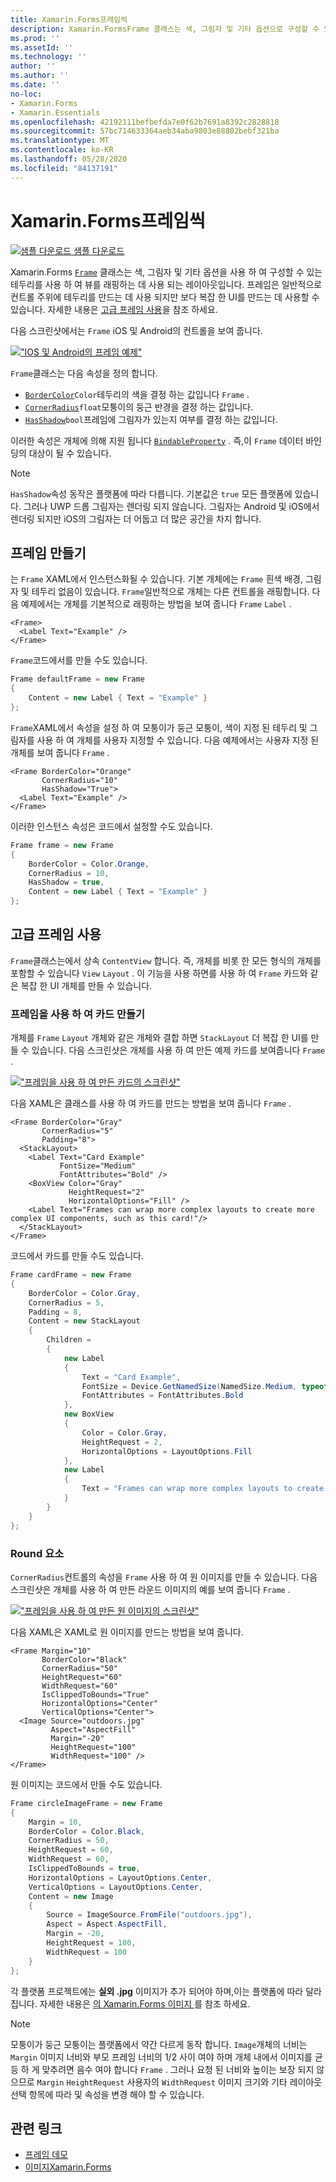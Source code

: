 ```yaml
---
title: Xamarin.Forms프레임씩
description: Xamarin.FormsFrame 클래스는 색, 그림자 및 기타 옵션으로 구성할 수 있는 테두리를 사용 하 여 보기 또는 레이아웃을 래핑하는 데 사용 되는 레이아웃입니다.
ms.prod: ''
ms.assetId: ''
ms.technology: ''
author: ''
ms.author: ''
ms.date: ''
no-loc:
- Xamarin.Forms
- Xamarin.Essentials
ms.openlocfilehash: 42192111befbefda7e0f62b7691a8392c2828818
ms.sourcegitcommit: 57bc714633364aeb34aba9803e88802bebf321ba
ms.translationtype: MT
ms.contentlocale: ko-KR
ms.lasthandoff: 05/28/2020
ms.locfileid: "84137191"
---
```

# <a name="xamarinforms-frame"></a>Xamarin.Forms프레임씩

[![샘플 다운로드](~/media/shared/download.png) 샘플 다운로드](https://docs.microsoft.com/samples/xamarin/xamarin-forms-samples/userinterface-frame/)

Xamarin.Forms [`Frame`](xref:Xamarin.Forms.Frame) 클래스는 색, 그림자 및 기타 옵션을 사용 하 여 구성할 수 있는 테두리를 사용 하 여 뷰를 래핑하는 데 사용 되는 레이아웃입니다. 프레임은 일반적으로 컨트롤 주위에 테두리를 만드는 데 사용 되지만 보다 복잡 한 UI를 만드는 데 사용할 수 있습니다. 자세한 내용은 [고급 프레임 사용](#advanced-frame-usage)을 참조 하세요.

다음 스크린샷에서는 `Frame` iOS 및 Android의 컨트롤을 보여 줍니다.

[!["IOS 및 Android의 프레임 예제"](frame-images/frame-cropped.png)](frame-images/frame-full.png#lightbox "IOS 및 Android의 프레임 예제")

`Frame`클래스는 다음 속성을 정의 합니다.

* [`BorderColor`](xref:Xamarin.Forms.Frame.BorderColor)`Color`테두리의 색을 결정 하는 값입니다 `Frame` .
* [`CornerRadius`](xref:Xamarin.Forms.Frame.CornerRadius)`float`모퉁이의 둥근 반경을 결정 하는 값입니다.
* [`HasShadow`](xref:Xamarin.Forms.Frame.HasShadow)`bool`프레임에 그림자가 있는지 여부를 결정 하는 값입니다.

이러한 속성은 개체에 의해 지원 됩니다 [`BindableProperty`](xref:Xamarin.Forms.BindableProperty) . 즉,이 `Frame` 데이터 바인딩의 대상이 될 수 있습니다.

> [!NOTE]
> `HasShadow`속성 동작은 플랫폼에 따라 다릅니다. 기본값은 `true` 모든 플랫폼에 있습니다. 그러나 UWP 드롭 그림자는 렌더링 되지 않습니다. 그림자는 Android 및 iOS에서 렌더링 되지만 iOS의 그림자는 더 어둡고 더 많은 공간을 차지 합니다.

## <a name="create-a-frame"></a>프레임 만들기

는 `Frame` XAML에서 인스턴스화될 수 있습니다. 기본 개체에는 `Frame` 흰색 배경, 그림자 및 테두리 없음이 있습니다. `Frame`일반적으로 개체는 다른 컨트롤을 래핑합니다. 다음 예제에서는 개체를 기본적으로 래핑하는 방법을 보여 줍니다 `Frame` `Label` .

```xaml
<Frame>
  <Label Text="Example" />
</Frame>
```

`Frame`코드에서를 만들 수도 있습니다.

```csharp
Frame defaultFrame = new Frame
{
    Content = new Label { Text = "Example" }
};
```

`Frame`XAML에서 속성을 설정 하 여 모퉁이가 둥근 모퉁이, 색이 지정 된 테두리 및 그림자를 사용 하 여 개체를 사용자 지정할 수 있습니다. 다음 예제에서는 사용자 지정 된 개체를 보여 줍니다 `Frame` .

```xaml
<Frame BorderColor="Orange"
       CornerRadius="10"
       HasShadow="True">
  <Label Text="Example" />
</Frame>
```

이러한 인스턴스 속성은 코드에서 설정할 수도 있습니다.

```csharp
Frame frame = new Frame
{
    BorderColor = Color.Orange,
    CornerRadius = 10,
    HasShadow = true,
    Content = new Label { Text = "Example" }
};
```

## <a name="advanced-frame-usage"></a>고급 프레임 사용

`Frame`클래스는에서 상속 `ContentView` 합니다. 즉, 개체를 비롯 한 모든 형식의 개체를 포함할 수 있습니다 `View` `Layout` . 이 기능을 사용 하면를 사용 하 여 `Frame` 카드와 같은 복잡 한 UI 개체를 만들 수 있습니다.

### <a name="create-a-card-with-a-frame"></a>프레임을 사용 하 여 카드 만들기

개체를 `Frame` `Layout` 개체와 같은 개체와 결합 하면 `StackLayout` 더 복잡 한 UI를 만들 수 있습니다. 다음 스크린샷은 개체를 사용 하 여 만든 예제 카드를 보여줍니다 `Frame` .

[!["프레임을 사용 하 여 만든 카드의 스크린샷"](frame-images/frame-card-cropped.png)](frame-images/frame-full.png#lightbox "프레임을 사용 하 여 만든 카드의 스크린샷")

다음 XAML은 클래스를 사용 하 여 카드를 만드는 방법을 보여 줍니다 `Frame` .

```xaml
<Frame BorderColor="Gray"
       CornerRadius="5"
       Padding="8">
  <StackLayout>
    <Label Text="Card Example"
           FontSize="Medium"
           FontAttributes="Bold" />
    <BoxView Color="Gray"
             HeightRequest="2"
             HorizontalOptions="Fill" />
    <Label Text="Frames can wrap more complex layouts to create more complex UI components, such as this card!"/>
  </StackLayout>
</Frame>
```

코드에서 카드를 만들 수도 있습니다.

```csharp
Frame cardFrame = new Frame
{
    BorderColor = Color.Gray,
    CornerRadius = 5,
    Padding = 8,
    Content = new StackLayout
    {
        Children =
        {
            new Label
            {
                Text = "Card Example",
                FontSize = Device.GetNamedSize(NamedSize.Medium, typeof(Label)),
                FontAttributes = FontAttributes.Bold
            },
            new BoxView
            {
                Color = Color.Gray,
                HeightRequest = 2,
                HorizontalOptions = LayoutOptions.Fill
            },
            new Label
            {
                Text = "Frames can wrap more complex layouts to create more complex UI components, such as this card!"
            }
        }
    }
};
```

### <a name="round-elements"></a>Round 요소

`CornerRadius`컨트롤의 속성을 `Frame` 사용 하 여 원 이미지를 만들 수 있습니다. 다음 스크린샷은 개체를 사용 하 여 만든 라운드 이미지의 예를 보여 줍니다 `Frame` .

[!["프레임을 사용 하 여 만든 원 이미지의 스크린샷"](frame-images/circle-image-cropped.png)](frame-images/frame-full.png#lightbox "프레임을 사용 하 여 만든 원 이미지의 스크린샷")

다음 XAML은 XAML로 원 이미지를 만드는 방법을 보여 줍니다.

```xaml
<Frame Margin="10"
       BorderColor="Black"
       CornerRadius="50"
       HeightRequest="60"
       WidthRequest="60"
       IsClippedToBounds="True"
       HorizontalOptions="Center"
       VerticalOptions="Center">
  <Image Source="outdoors.jpg"
         Aspect="AspectFill"
         Margin="-20"
         HeightRequest="100"
         WidthRequest="100" />
</Frame>
```

원 이미지는 코드에서 만들 수도 있습니다.

```csharp
Frame circleImageFrame = new Frame
{
    Margin = 10,
    BorderColor = Color.Black,
    CornerRadius = 50,
    HeightRequest = 60,
    WidthRequest = 60,
    IsClippedToBounds = true,
    HorizontalOptions = LayoutOptions.Center,
    VerticalOptions = LayoutOptions.Center,
    Content = new Image
    {
        Source = ImageSource.FromFile("outdoors.jpg"),
        Aspect = Aspect.AspectFill,
        Margin = -20,
        HeightRequest = 100,
        WidthRequest = 100
    }
};
```

각 플랫폼 프로젝트에는 **실외 .jpg** 이미지가 추가 되어야 하며,이는 플랫폼에 따라 달라 집니다. 자세한 내용은 [의 Xamarin.Forms 이미지 ](~/xamarin-forms/user-interface/images.md)를 참조 하세요.

> [!NOTE]
> 모퉁이가 둥근 모퉁이는 플랫폼에서 약간 다르게 동작 합니다. `Image`개체의 너비는 `Margin` 이미지 너비와 부모 프레임 너비의 1/2 사이 여야 하며 개체 내에서 이미지를 균등 하 게 맞추려면 음수 여야 합니다 `Frame` . 그러나 요청 된 너비와 높이는 보장 되지 않으므로 `Margin` `HeightRequest` 사용자의 `WidthRequest` 이미지 크기와 기타 레이아웃 선택 항목에 따라 및 속성을 변경 해야 할 수 있습니다.

## <a name="related-links"></a>관련 링크

* [프레임 데모](https://docs.microsoft.com/samples/xamarin/xamarin-forms-samples/userinterface-frame/)
* [이미지Xamarin.Forms](~/xamarin-forms/user-interface/images.md)
